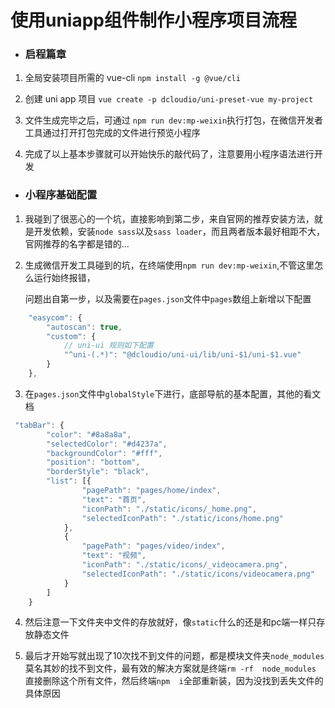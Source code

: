 # 使用uniapp组件制作小程序项目流程

- ### 启程篇章

1. 全局安装项目所需的 vue-cli  `npm install -g @vue/cli`

2. 创建 uni app 项目 `vue create -p dcloudio/uni-preset-vue my-project`

3. 文件生成完毕之后，可通过 `npm run dev:mp-weixin`执行打包，在微信开发者工具通过打开打包完成的文件进行预览小程序

4. 完成了以上基本步骤就可以开始快乐的敲代码了，注意要用小程序语法进行开发



- ### 小程序基础配置

1. 我碰到了很恶心的一个坑，直接影响到第二步，来自官网的推荐安装方法，就是开发依赖，安装`node sass`以及`sass loader`，而且两者版本最好相距不大，官网推荐的名字都是错的...

2. 生成微信开发工具碰到的坑，在终端使用`npm run dev:mp-weixin`,不管这里怎么运行始终报错，

   问题出自第一步，以及需要在`pages.json`文件中`pages`数组上新增以下配置

```javascript
    "easycom": {
        "autoscan": true,
        "custom": {
            // uni-ui 规则如下配置
            "^uni-(.*)": "@dcloudio/uni-ui/lib/uni-$1/uni-$1.vue"
        }
    },
```

3. 在`pages.json`文件中`globalStyle`下进行，底部导航的基本配置，其他的看文档

```javascript
 "tabBar": {
        "color": "#8a8a8a",
        "selectedColor": "#d4237a",
        "backgroundColor": "#fff",
        "position": "bottom",
        "borderStyle": "black",
        "list": [{
                "pagePath": "pages/home/index",
                "text": "首页",
                "iconPath": "./static/icons/_home.png",
                "selectedIconPath": "./static/icons/home.png"
            },
            {
                "pagePath": "pages/video/index",
                "text": "视频",
                "iconPath": "./static/icons/_videocamera.png",
                "selectedIconPath": "./static/icons/videocamera.png"
            }
        ]
    }
```

4. 然后注意一下文件夹中文件的存放就好，像`static`什么的还是和pc端一样只存放静态文件

5. 最后才开始写就出现了10次找不到文件的问题，都是模块文件夹`node_modules`莫名其妙的找不到文件，最有效的解决方案就是终端`rm -rf  node_modules` 直接删除这个所有文件，然后终端`npm  i`全部重新装，因为没找到丢失文件的具体原因





